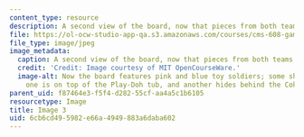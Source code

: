 ```yaml
---
content_type: resource
description: A second view of the board, now that pieces from both teams have moved.
file: https://ol-ocw-studio-app-qa.s3.amazonaws.com/courses/cms-608-game-design-spring-2008/6cb6cd495982e66a4949883a6daba602_03.jpg
file_type: image/jpeg
image_metadata:
  caption: A second view of the board, now that pieces from both teams have moved.
  credit: 'Credit: Image courtesy of MIT OpenCourseWare.'
  image-alt: Now the board features pink and blue toy soldiers; some share a space,
    one is on top of the Play-Doh tub, and another hides behind the Coke can.
parent_uid: f87464e3-f5f4-d282-55cf-aa4a5c1b6105
resourcetype: Image
title: Image 3
uid: 6cb6cd49-5982-e66a-4949-883a6daba602
---
```


